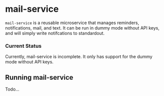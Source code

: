 # mail-service

`mail-service` is a reusable microservice that manages reminders, notifications, mail, and text.
It can be run in dummy mode without API keys, and will simply write notifcations to standardout.

### Current Status
Currently, mail-service is incomplete. 
It only has support for the dummy mode without API keys.

## Running mail-service

Todo...
